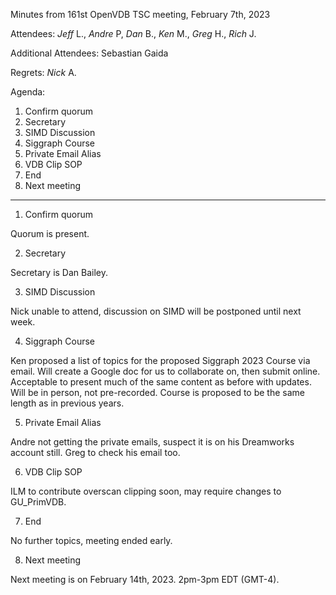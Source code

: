 Minutes from 161st OpenVDB TSC meeting, February 7th, 2023

Attendees: *Jeff* L., *Andre* P, *Dan* B., *Ken* M., *Greg* H., *Rich* J.

Additional Attendees: Sebastian Gaida

Regrets: *Nick* A.

Agenda:

1) Confirm quorum
2) Secretary
3) SIMD Discussion
4) Siggraph Course
5) Private Email Alias
6) VDB Clip SOP
7) End
8) Next meeting

------------

1) Confirm quorum

Quorum is present.

2) Secretary

Secretary is Dan Bailey.

3) SIMD Discussion

Nick unable to attend, discussion on SIMD will be postponed until next week.

4) Siggraph Course

Ken proposed a list of topics for the proposed Siggraph 2023 Course via email. Will create a Google doc for us to collaborate on, then submit online. Acceptable to present much of the same content as before with updates. Will be in person, not pre-recorded. Course is proposed to be the same length as in previous years.

5) Private Email Alias

Andre not getting the private emails, suspect it is on his Dreamworks account still. Greg to check his email too.

6) VDB Clip SOP

ILM to contribute overscan clipping soon, may require changes to GU_PrimVDB.

7) End

No further topics, meeting ended early.

8) Next meeting

Next meeting is on February 14th, 2023. 2pm-3pm EDT (GMT-4).
